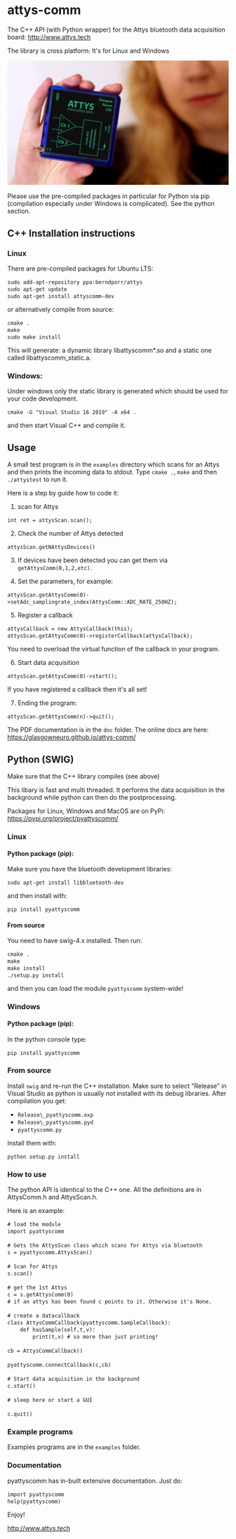 # attys-comm

The C++ API (with Python wrapper) for the Attys bluetooth data acquisition board: http://www.attys.tech

The library is cross platform: It's for Linux and Windows

![alt tag](ecu_attys_daq_board.png)

Please use the pre-compiled packages in particular for Python via pip (compilation especially under
Windows is complicated). See the python section.

## C++ Installation instructions

### Linux

There are pre-compiled packages for Ubuntu LTS:

```
sudo add-apt-repository ppa:berndporr/attys
sudo apt-get update
sudo apt-get install attyscomm-dev
```

or alternatively compile from source:

```
cmake .
make
sudo make install
```

This will generate: a dynamic library libattyscomm*.so and a static
one called libattyscomm_static.a.


### Windows:
Under windows only the static library is generated which
should be used for your code development.
```
cmake -G "Visual Studio 16 2019" -A x64 .
```
and then start Visual C++ and compile it.


## Usage

A small test program is in the `examples` directory which scans
for an Attys and then prints the incoming data to stdout.
Type `cmake .`, `make` and then `./attystest` to run it.

Here is a step by guide how to code it:

1. scan for Attys
```
int ret = attysScan.scan();
```

2. Check the number of Attys detected
```
attysScan.getNAttysDevices()
```

3. If devices have been detected you can get them via
`getAttysComm(0,1,2,etc)`.

4. Set the parameters, for example:
```
attysScan.getAttysComm(0)->setAdc_samplingrate_index(AttysComm::ADC_RATE_250HZ);
```

5. Register a callback
```
attysCallback = new AttysCallback(this);
attysScan.getAttysComm(0)->registerCallback(attysCallback);
```
You need to overload the virtual function of the callback in your program.

6. Start data acquisition
```
attysScan.getAttysComm(0)->start();
```
If you have registered a callback then it's all set!

7. Ending the program:
```
attysScan.getAttysComm(n)->quit();
```

The PDF documentation is in the `doc` folder. The online docs
are here: https://glasgowneuro.github.io/attys-comm/


## Python (SWIG)

Make sure that the C++ library compiles (see above)

This libary is fast and multi threaded. It performs
the data acquisition in the background while python can then
do the postprocessing.

Packages for Linux, Windows and MacOS are on PyPi: https://pypi.org/project/pyattyscomm/

### Linux

#### Python package (pip):

Make sure you have the bluetooth development libraries:
```
sudo apt-get install libbluetooth-dev
```
and then install with:

```
pip install pyattyscomm
```

#### From source

You need to have swig-4.x installed. Then run:

```
cmake .
make
make install
./setup.py install
```

and then you can load the module `pyattyscomm` system-wide!


### Windows

#### Python package (pip):

In the python console type:

```
pip install pyattyscomm
```

### From source

Install `swig` and re-run the C++ installation.
Make sure to select "Release" in Visual Studio as python
is usually not installed with its debug libraries.
After compilation you get:

- `Release\_pyattyscomm.exp`
- `Release\_pyattyscomm.pyd`
- `pyattyscomm.py`

Install them with:
```
python setup.py install
```



### How to use

The python API is identical to the C++ one.
All the definitions are in AttysComm.h and AttysScan.h.

Here is an example:

```
# load the module
import pyattyscomm

# Gets the AttysScan class which scans for Attys via bluetooth
s = pyattyscomm.AttysScan()

# Scan for Attys
s.scan()

# get the 1st Attys
c = s.getAttysComm(0)
# if an attys has been found c points to it. Otherwise it's None.

# create a datacallback
class AttysCommCallback(pyattyscomm.SampleCallback):
    def hasSample(self,t,v):
        print(t,v) # so more than just printing!

cb = AttysCommCallback()

pyattyscomm.connectCallback(c,cb)

# Start data acquisition in the background
c.start()

# sleep here or start a GUI

c.quit()
```

### Example programs

Examples programs are in the `examples` folder.

### Documentation

pyattyscomm has in-built extensive documentation. Just do:

```
import pyattyscomm
help(pyattyscomm)
```



Enjoy!

http://www.attys.tech
